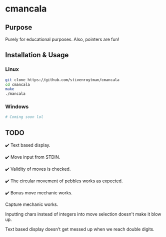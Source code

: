 # cmancala

## Purpose
 
Purely for educational purposes. Also, pointers are fun!

## Installation & Usage

### Linux 

```bash
git clone https://github.com/stivenroytman/cmancala
cd cmancala
make
./mancala
```

### Windows

```powershell
# Coming soon lol
```

## TODO

✔️ Text based display.

✔️ Move input from STDIN.

✔️ Validity of moves is checked.

✔️ The circular movement of pebbles works as expected.

✔️ Bonus move mechanic works.

Capture mechanic works.

Inputting chars instead of integers into move selection doesn't make it blow up.

Text based display doesn't get messed up when we reach double digits.

